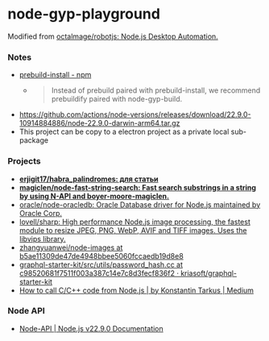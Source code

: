node-gyp-playground
===================
Modified from [octalmage/robotjs: Node.js Desktop Automation.](https://github.com/octalmage/robotjs)

### Notes
- [prebuild-install - npm](https://www.npmjs.com/package/prebuild-install)
  - > Instead of prebuild paired with prebuild-install, we recommend prebuildify paired with node-gyp-build.
- https://github.com/actions/node-versions/releases/download/22.9.0-10914884886/node-22.9.0-darwin-arm64.tar.gz
- This project can be copy to a electron project as a private local sub-package

### Projects
- [**erjigit17/habra_palindromes: для статьи**](https://github.com/erjigit17/habra_palindromes)
- [**magiclen/node-fast-string-search: Fast search substrings in a string by using N-API and boyer-moore-magiclen.**](https://github.com/magiclen/node-fast-string-search)
- [oracle/node-oracledb: Oracle Database driver for Node.js maintained by Oracle Corp.](https://github.com/oracle/node-oracledb)
- [lovell/sharp: High performance Node.js image processing, the fastest module to resize JPEG, PNG, WebP, AVIF and TIFF images. Uses the libvips library.](https://github.com/lovell/sharp)
- [zhangyuanwei/node-images at b5ae11309de47de4948bbee5060fccaedb19d8e8](https://github.com/zhangyuanwei/node-images/tree/b5ae11309de47de4948bbee5060fccaedb19d8e8)
- [graphql-starter-kit/src/utils/password_hash.cc at c98520681f7511f003a387c14e7c8d3fecf836f2 · kriasoft/graphql-starter-kit](https://github.com/kriasoft/graphql-starter-kit/blob/c985206/src/utils/password_hash.cc)
- [How to call C/C++ code from Node.js | by Konstantin Tarkus | Medium](https://medium.com/@koistya/how-to-call-c-c-code-from-node-js-86a773033892)

### Node API
- [Node-API | Node.js v22.9.0 Documentation](https://nodejs.org/api/n-api.html#prebuildify)
